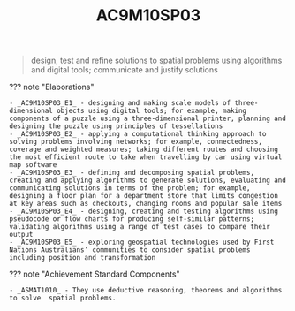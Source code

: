 ﻿---
backlinks:
- title: Learning Areas
  url: /memex/sense/Teaching/Curriculum/v9/v9-learning-areas.html
tags: australian-curriculum
title: AC9M10SP03
type: note
---
> design, test and refine solutions to spatial problems using algorithms and digital tools; communicate and justify solutions

??? note "Elaborations"

	- _AC9M10SP03_E1_ - designing and making scale models of three-dimensional objects using digital tools; for example, making components of a puzzle using a three-dimensional printer, planning and designing the puzzle using principles of tessellations
	- _AC9M10SP03_E2_ - applying a computational thinking approach to solving problems involving networks; for example, connectedness, coverage and weighted measures; taking different routes and choosing the most efficient route to take when travelling by car using virtual map software
	- _AC9M10SP03_E3_ - defining and decomposing spatial problems, creating and applying algorithms to generate solutions, evaluating and communicating solutions in terms of the problem; for example, designing a floor plan for a department store that limits congestion at key areas such as checkouts, changing rooms and popular sale items
	- _AC9M10SP03_E4_ - designing, creating and testing algorithms using pseudocode or flow charts for producing self-similar patterns; validating algorithms using a range of test cases to compare their output
	- _AC9M10SP03_E5_ - exploring geospatial technologies used by First Nations Australians’ communities to consider spatial problems including position and transformation
??? note "Achievement Standard Components"

	- _ASMAT1010_ - They use deductive reasoning, theorems and algorithms to solve  spatial problems.